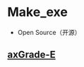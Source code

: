 # Make_exe
  - Open Source（开源）
 
## [axGrade-E](https://github.com/Dao943/Make_exe/tree/MaxGrade-E)

